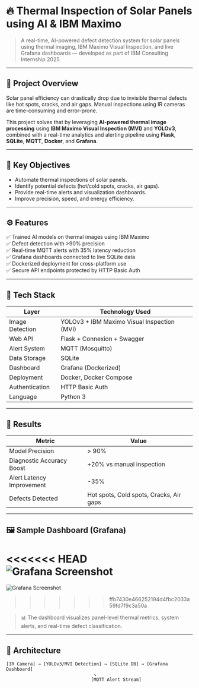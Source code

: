 # 🔥 Thermal Inspection of Solar Panels using AI & IBM Maximo

> A real-time, AI-powered defect detection system for solar panels using thermal imaging, IBM Maximo Visual Inspection, and live Grafana dashboards — developed as part of IBM Consulting Internship 2025.

---

## 📌 Project Overview

Solar panel efficiency can drastically drop due to invisible thermal defects like hot spots, cracks, and air gaps. Manual inspections using IR cameras are time-consuming and error-prone.

This project solves that by leveraging **AI-powered thermal image processing** using **IBM Maximo Visual Inspection (MVI)** and **YOLOv3**, combined with a real-time analytics and alerting pipeline using **Flask**, **SQLite**, **MQTT**, **Docker**, and **Grafana**.

---

## 🎯 Key Objectives

- Automate thermal inspections of solar panels.
- Identify potential defects (hot/cold spots, cracks, air gaps).
- Provide real-time alerts and visualization dashboards.
- Improve precision, speed, and energy efficiency.

---

## ⚙️ Features

✅ Trained AI models on thermal images using IBM Maximo  
✅ Defect detection with >90% precision  
✅ Real-time MQTT alerts with 35% latency reduction  
✅ Grafana dashboards connected to live SQLite data  
✅ Dockerized deployment for cross-platform use  
✅ Secure API endpoints protected by HTTP Basic Auth

---

## 🧠 Tech Stack

| Layer             | Technology Used                                     |
|------------------|------------------------------------------------------|
| Image Detection  | YOLOv3 + IBM Maximo Visual Inspection (MVI)         |
| Web API          | Flask + Connexion + Swagger                         |
| Alert System     | MQTT (Mosquitto)                                     |
| Data Storage     | SQLite                                               |
| Dashboard        | Grafana (Dockerized)                                 |
| Deployment       | Docker, Docker Compose                               |
| Authentication   | HTTP Basic Auth                                      |
| Language         | Python 3                                             |

---

## 🧪 Results

| Metric                     | Value                        |
|---------------------------|------------------------------|
| Model Precision            | > 90%                        |
| Diagnostic Accuracy Boost  | +20% vs manual inspection    |
| Alert Latency Improvement  | -35%                         |
| Defects Detected           | Hot spots, Cold spots, Cracks, Air gaps |

---

## 🖼️ Sample Dashboard (Grafana)

<<<<<<< HEAD
![Grafana Screenshot](/thermal-solar-inspection/grafana-dashboard.png)
=======
![Grafana Screenshot](\thermal-solar-inspection\grafana-dashboard.png)
>>>>>>> ffb7430e466252194d4fbc2033a59fd7f9c3a50a

> 📊 The dashboard visualizes panel-level thermal metrics, system alerts, and real-time defect classification.

---

## 🧭 Architecture

```
[IR Camera] → [YOLOv3/MVI Detection] → [SQLite DB] → [Grafana Dashboard]
                                 ↘
                                [MQTT Alert Stream]
